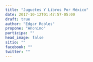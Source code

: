 ```yaml
---
title: "Juguetes Y Libros Por México"
date: 2017-10-12T01:47:57-05:00
draft: true
author: "Edgar Robles"
propone: "Anonimo"
participa: ""
head_image: false
sitio: ""
facebook: ""
twitter: ""
---
```

